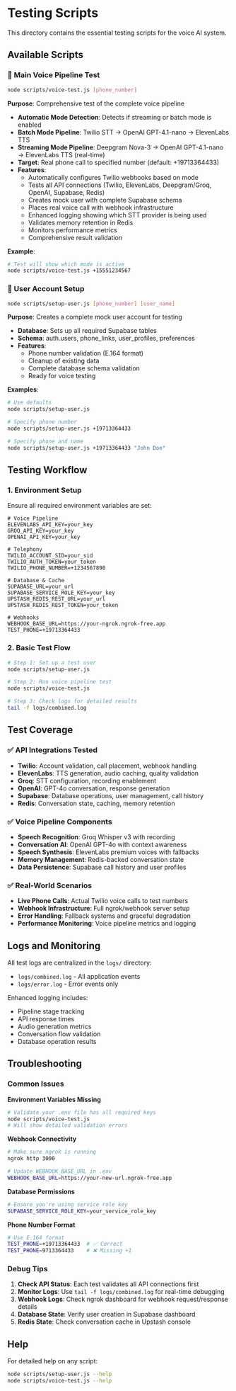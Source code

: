 # Testing Scripts

This directory contains the essential testing scripts for the voice AI system.

## Available Scripts

### 🎯 Main Voice Pipeline Test
```bash
node scripts/voice-test.js [phone_number]
```

**Purpose**: Comprehensive test of the complete voice pipeline
- **Automatic Mode Detection**: Detects if streaming or batch mode is enabled
- **Batch Mode Pipeline**: Twilio STT → OpenAI GPT-4.1-nano → ElevenLabs TTS
- **Streaming Mode Pipeline**: Deepgram Nova-3 → OpenAI GPT-4.1-nano → ElevenLabs TTS (real-time)
- **Target**: Real phone call to specified number (default: +19713364433)
- **Features**:
  - Automatically configures Twilio webhooks based on mode
  - Tests all API connections (Twilio, ElevenLabs, Deepgram/Groq, OpenAI, Supabase, Redis)
  - Creates mock user with complete Supabase schema
  - Places real voice call with webhook infrastructure
  - Enhanced logging showing which STT provider is being used
  - Validates memory retention in Redis
  - Monitors performance metrics
  - Comprehensive result validation

**Example**:
```bash
# Test will show which mode is active
node scripts/voice-test.js +15551234567
```

### 👤 User Account Setup
```bash
node scripts/setup-user.js [phone_number] [user_name]
```

**Purpose**: Creates a complete mock user account for testing
- **Database**: Sets up all required Supabase tables
- **Schema**: auth.users, phone_links, user_profiles, preferences
- **Features**:
  - Phone number validation (E.164 format)
  - Cleanup of existing data
  - Complete database schema validation
  - Ready for voice testing

**Examples**:
```bash
# Use defaults
node scripts/setup-user.js

# Specify phone number
node scripts/setup-user.js +19713364433

# Specify phone and name
node scripts/setup-user.js +19713364433 "John Doe"
```


## Testing Workflow

### 1. Environment Setup
Ensure all required environment variables are set:
```env
# Voice Pipeline
ELEVENLABS_API_KEY=your_key
GROQ_API_KEY=your_key
OPENAI_API_KEY=your_key

# Telephony
TWILIO_ACCOUNT_SID=your_sid
TWILIO_AUTH_TOKEN=your_token
TWILIO_PHONE_NUMBER=+1234567890

# Database & Cache
SUPABASE_URL=your_url
SUPABASE_SERVICE_ROLE_KEY=your_key
UPSTASH_REDIS_REST_URL=your_url
UPSTASH_REDIS_REST_TOKEN=your_token

# Webhooks
WEBHOOK_BASE_URL=https://your-ngrok.ngrok-free.app
TEST_PHONE=+19713364433
```

### 2. Basic Test Flow
```bash
# Step 1: Set up a test user
node scripts/setup-user.js

# Step 2: Run voice pipeline test
node scripts/voice-test.js

# Step 3: Check logs for detailed results
tail -f logs/combined.log
```

## Test Coverage

### ✅ API Integrations Tested
- **Twilio**: Account validation, call placement, webhook handling
- **ElevenLabs**: TTS generation, audio caching, quality validation
- **Groq**: STT configuration, recording enablement
- **OpenAI**: GPT-4o conversation, response generation
- **Supabase**: Database operations, user management, call history
- **Redis**: Conversation state, caching, memory retention

### ✅ Voice Pipeline Components
- **Speech Recognition**: Groq Whisper v3 with recording
- **Conversation AI**: OpenAI GPT-4o with context awareness
- **Speech Synthesis**: ElevenLabs premium voices with fallbacks
- **Memory Management**: Redis-backed conversation state
- **Data Persistence**: Supabase call history and user profiles

### ✅ Real-World Scenarios
- **Live Phone Calls**: Actual Twilio voice calls to test numbers
- **Webhook Infrastructure**: Full ngrok/webhook server setup
- **Error Handling**: Fallback systems and graceful degradation
- **Performance Monitoring**: Voice pipeline metrics and logging

## Logs and Monitoring

All test logs are centralized in the `logs/` directory:
- `logs/combined.log` - All application events
- `logs/error.log` - Error events only

Enhanced logging includes:
- Pipeline stage tracking
- API response times
- Audio generation metrics
- Conversation flow validation
- Database operation results

## Troubleshooting

### Common Issues

**Environment Variables Missing**
```bash
# Validate your .env file has all required keys
node scripts/voice-test.js
# Will show detailed validation errors
```

**Webhook Connectivity**
```bash
# Make sure ngrok is running
ngrok http 3000

# Update WEBHOOK_BASE_URL in .env
WEBHOOK_BASE_URL=https://your-new-url.ngrok-free.app
```

**Database Permissions**
```bash
# Ensure you're using service role key
SUPABASE_SERVICE_ROLE_KEY=your_service_role_key
```

**Phone Number Format**
```bash
# Use E.164 format
TEST_PHONE=+19713364433  # ✅ Correct
TEST_PHONE=9713364433    # ❌ Missing +1
```

### Debug Tips

1. **Check API Status**: Each test validates all API connections first
2. **Monitor Logs**: Use `tail -f logs/combined.log` for real-time debugging
3. **Webhook Logs**: Check ngrok dashboard for webhook request/response details
4. **Database State**: Verify user creation in Supabase dashboard
5. **Redis State**: Check conversation cache in Upstash console

## Help

For detailed help on any script:
```bash
node scripts/setup-user.js --help
node scripts/voice-test.js --help
``` 